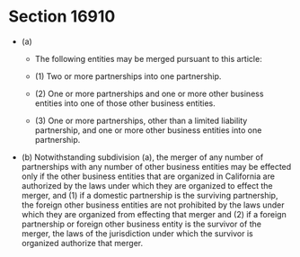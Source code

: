 # Section 16910

- (a) 

  - The following entities may be merged pursuant to this article:

  - (1) Two or more partnerships into one partnership.

  - (2) One or more partnerships and one or more other business entities into one of those other business entities.

  - (3) One or more partnerships, other than a limited liability partnership, and one or more other business entities into one partnership.

- (b) Notwithstanding subdivision (a), the merger of any number of partnerships with any number of other business entities may be effected only if the other business entities that are organized in California are authorized by the laws under which they are organized to effect the merger, and (1) if a domestic partnership is the surviving partnership, the foreign other business entities are not prohibited by the laws under which they are organized from effecting that merger and (2) if a foreign partnership or foreign other business entity is the survivor of the merger, the laws of the jurisdiction under which the survivor is organized authorize that merger.